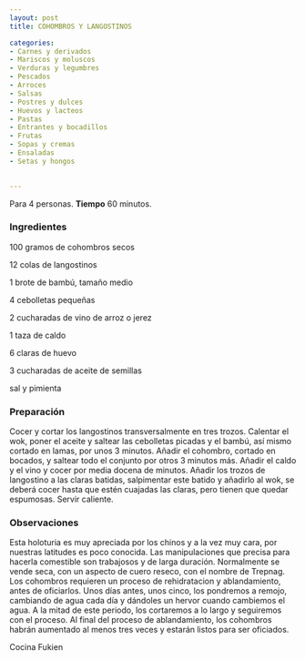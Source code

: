 ```yaml
---
layout: post
title: COHOMBROS Y LANGOSTINOS

categories:
- Carnes y derivados
- Mariscos y moluscos
- Verduras y legumbres
- Pescados
- Arroces
- Salsas
- Postres y dulces
- Huevos y lacteos
- Pastas
- Entrantes y bocadillos
- Frutas
- Sopas y cremas
- Ensaladas
- Setas y hongos
 

---
```


Para 4 personas.
<b>Tiempo</b> 60 minutos.

<h3>Ingredientes</h3>

100 gramos de cohombros secos

12 colas de langostinos

1 brote de bambú, tamaño medio

4 cebolletas pequeñas

2 cucharadas de vino de arroz o jerez

1 taza de caldo

6 claras de huevo

3 cucharadas de aceite de semillas

sal y pimienta

<h3>Preparación</h3>

Cocer y cortar los langostinos transversalmente en tres trozos. Calentar el wok, poner el aceite y saltear las cebolletas picadas y el bambú, así mismo cortado en lamas, por unos 3 minutos. Añadir el cohombro, cortado en bocados, y saltear todo el conjunto por otros 3 minutos más. Añadir el caldo y el vino y cocer por media docena de minutos. Añadir los trozos de langostino a las claras batidas, salpimentar este batido y añadirlo al wok, se deberá cocer hasta que estén cuajadas las claras, pero tienen que quedar espumosas. Servir caliente.

<h3>Observaciones</h3>

Esta holoturia es muy apreciada por los chinos y a la vez muy cara, por nuestras latitudes es poco conocida. Las manipulaciones que precisa para hacerla comestible son trabajosos y de larga duración. Normalmente se vende seca, con un aspecto de cuero reseco, con el nombre de Trepnag. Los cohombros requieren un proceso de rehidratacion y ablandamiento, antes de oficiarlos. Unos días antes, unos cinco, los pondremos a remojo, cambiando de agua cada día y dándoles un hervor cuando cambiemos el agua. A la mitad de este periodo, los cortaremos a lo largo y seguiremos con el proceso. Al final del proceso de ablandamiento, los cohombros habrán aumentado al menos tres veces y estarán listos para ser oficiados.

Cocina Fukien

